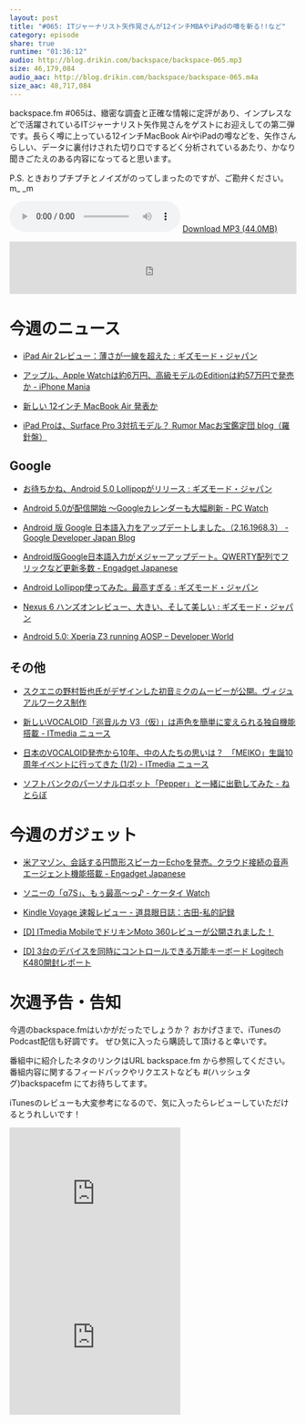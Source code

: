 ```yaml
---
layout: post
title: "#065: ITジャーナリスト矢作晃さんが12インチMBAやiPadの噂を斬る!!など"
category: episode
share: true
runtime: "01:36:12"
audio: http://blog.drikin.com/backspace/backspace-065.mp3
size: 46,179,084
audio_aac: http://blog.drikin.com/backspace/backspace-065.m4a
size_aac: 48,717,084
---
```


backspace.fm #065は、緻密な調査と正確な情報に定評があり、インプレスなどで活躍されているITジャーナリスト矢作晃さんをゲストにお迎えしての第二弾です。長らく噂に上っている12インチMacBook AirやiPadの噂などを、矢作さんらしい、データに裏付けされた切り口でするどく分析されているあたり、かなり聞きごたえのある内容になってると思います。

P.S. ときおりプチプチとノイズがのってしまったのですが、ご勘弁ください。m_ _m


<audio src="http://blog.drikin.com/backspace/backspace-065.mp3" controls preload></audio>
[Download MP3 (44.0MB)](http://blog.drikin.com/backspace/backspace-065.mp3)

<iframe src="http://backspace.fm/subscribes.html" width="100%" height="92" scrolling="no" frameborder="0"></iframe>

# 今週のニュース

- [iPad Air 2レビュー：薄さが一線を超えた : ギズモード・ジャパン](http://www.gizmodo.jp/2014/11/ipad_air_2_5.html)

- [アップル、Apple Watchは約6万円、高級モデルのEditionは約57万円で発売か - iPhone Mania](http://iphone-mania.jp/news-51749/)

- [新しい 12インチ MacBook Air 発表か](http://www.kodawarisan.com/archives/6423)

- [iPad Proは、Surface Pro 3対抗モデル？  Rumor  Macお宝鑑定団 blog（羅針盤）](http://www.macotakara.jp/blog/rumor/entry-25078.html)

## Google

- [お待ちかね、Android 5.0 Lollipopがリリース : ギズモード・ジャパン](http://www.gizmodo.jp/2014/11/android_50_lollipop.html)

- [Android 5.0が配信開始 ～Googleカレンダーも大幅刷新 - PC Watch](http://pc.watch.impress.co.jp/docs/news/20141104_674326.html)

- [Android 版 Google 日本語入力をアップデートしました。（2.16.1968.3） - Google Developer Japan Blog](http://googledevjp.blogspot.com/2014/11/android-google-21619683.html)

- [Android版Google日本語入力がメジャーアップデート。QWERTY配列でフリックなど更新多数 - Engadget Japanese](http://japanese.engadget.com/2014/11/06/android-google/)

- [Android Lollipop使ってみた。最高すぎる : ギズモード・ジャパン](http://www.gizmodo.jp/2014/11/android_lollipop_1.html)

- [Nexus 6 ハンズオンレビュー、大きい、そして美しい : ギズモード・ジャパン](http://www.gizmodo.jp/2014/11/nexus_6_5.html)

- [Android 5.0: Xperia Z3 running AOSP – Developer World](http://developer.sonymobile.com/2014/11/06/android-5-0-xperia-z3-running-aosp/)

## その他

- [スクエニの野村哲也氏がデザインした初音ミクのムービーが公開。ヴィジュアルワークス制作](http://www.i-mezzo.net/log/2014/11/04224600.html)

- [新しいVOCALOID「巡音ルカ V3（仮）」は声色を簡単に変えられる独自機能搭載 - ITmedia ニュース](http://www.itmedia.co.jp/news/articles/1411/07/news145.html)

- [日本のVOCALOID発売から10年、中の人たちの思いは？　「MEIKO」生誕10周年イベントに行ってきた (1/2) - ITmedia ニュース](http://www.itmedia.co.jp/news/articles/1411/06/news107.html)

- [ソフトバンクのパーソナルロボット「Pepper」と一緒に出勤してみた - ねとらぼ](http://nlab.itmedia.co.jp/nl/articles/1411/07/news162.html)

# 今週のガジェット

- [米アマゾン、会話する円筒形スピーカーEchoを発売。クラウド接続の音声エージェント機能搭載 - Engadget Japanese](http://japanese.engadget.com/2014/11/06/echo/)

- [ソニーの「α7S」、もぅ最高～っ♪ - ケータイ Watch](http://k-tai.impress.co.jp/docs/column/stapa/20141020_671739.html)

- [Kindle Voyage 速報レビュー - 道具眼日誌：古田-私的記録](http://do-gugan.com/~furuta/archives/2014/11/kindle_voyage.html)

- [[D] ITmedia MobileでドリキンMoto 360レビューが公開されました！](http://blog.drikin.com/2014/11/moto360-review.html)

- [[D] 3台のデバイスを同時にコントロールできる万能キーボード Logitech K480開封レポート](http://blog.drikin.com/2014/11/k480.html)

# 次週予告・告知

今週のbackspace.fmはいかがだったでしょうか？
おかげさまで、iTunesのPodcast配信も好調です。
ぜひ気に入ったら購読して頂けると幸いです。

番組中に紹介したネタのリンクはURL backspace.fm から参照してください。
番組内容に関するフィードバックやリクエストなども #(ハッシュタグ)backspacefm にてお待ちしてます。

iTunesのレビューも大変参考になるので、気に入ったらレビューしていただけるとうれしいです！

<iframe src="http://rcm-fe.amazon-adsystem.com/e/cm?t=driftking-22&o=9&p=12&l=bn1&mode=videogames-jp&browse=637394&fc1=000000&lt1=_blank&lc1=3366FF&bg1=FFFFFF&f=ifr" marginwidth="0" marginheight="0" width="300" height="252" border="0" frameborder="0" style="border:none;" scrolling="no"></iframe>
<iframe src="http://rcm-fe.amazon-adsystem.com/e/cm?t=driftking-22&o=9&p=12&l=bn1&mode=computers-jp&browse=2127209065&fc1=000000&lt1=_blank&lc1=3366FF&bg1=FFFFFF&f=ifr" marginwidth="0" marginheight="0" width="300" height="252" border="0" frameborder="0" style="border:none;" scrolling="no"></iframe>
